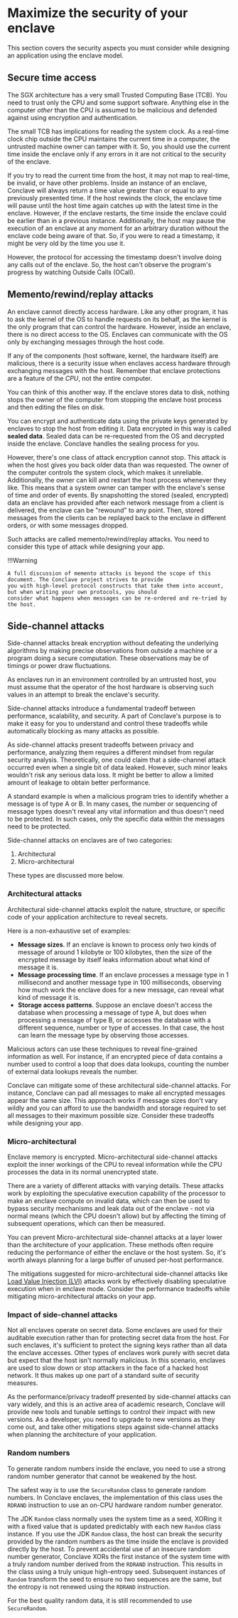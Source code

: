 # Maximize the security of your enclave

This section covers the security aspects you must consider while designing an application using the enclave model.

## Secure time access

The SGX architecture has a very small Trusted Computing Base (TCB). You need to trust only the CPU and some support
software. Anything else in the computer *other* than the CPU is assumed to be malicious and defended
against using encryption and authentication.

The small TCB has implications for reading the system clock. As a real-time clock chip outside the CPU maintains the
current time in a computer, the untrusted machine owner can tamper with it. So, you should use the current
time inside the enclave only if any errors in it are not critical to the security of the enclave.

If you try to read the current time from the host, it may not map to real-time, be invalid, or have other problems.
Inside an instance of an enclave, Conclave will always return a time value greater than or equal to any
previously presented time. If the host rewinds the clock, the enclave time will pause until the host time again
catches up with the latest time in the enclave. However, if the enclave restarts, the time inside the enclave
could be earlier than in a previous instance. Additionally, the host may pause the execution of
an enclave at any moment for an arbitrary duration without the enclave code being aware of that. So, if you were to
read a timestamp, it might be very old by the time you use it.

However, the protocol for accessing the timestamp doesn't involve doing any calls out of the enclave. So, the host can't
observe the program's progress by watching Outside Calls (OCall).

## Memento/rewind/replay attacks

An enclave cannot directly access hardware. Like any other program, it has to ask the kernel of the OS to handle
requests on its behalf, as the kernel is the only program that can control the hardware. However, inside an enclave,
there is no direct access to the OS. Enclaves can communicate with the OS only by exchanging messages through the
host code.

If any of the components (host software, kernel, the hardware itself) are malicious, there is a security
issue when enclaves access hardware through exchanging messages with the host. Remember that enclave protections are a
feature of the *CPU*, not the entire computer.

You can think of this another way. If the enclave stores data to disk, nothing stops the owner of the computer from
stopping the enclave host process and then editing the files on disk.

You can encrypt and authenticate data using the private keys generated by enclaves to stop the host from editing it.
Data encrypted in this way is called **sealed data**. Sealed data can be re-requested from the OS and
decrypted inside the enclave. Conclave handles the sealing process for you.

However, there's one class of attack encryption cannot stop. This attack is when the host gives you back older data than
was requested. The owner of the computer controls the system clock, which makes it unreliable. Additionally,
the owner can kill and restart the host process whenever they like. This means that a system owner can tamper with 
the enclave's sense of time and order of events. By snapshotting the stored (sealed, encrypted) data an enclave has 
provided after each network message from a client is delivered, the enclave can be "rewound" to any
point. Then, stored messages from the clients can be replayed back to the enclave in different orders, or with some
messages dropped.

Such attacks are called memento/rewind/replay attacks. You need to consider this type of attack while designing your
app.

!!!Warning

    A full discussion of memento attacks is beyond the scope of this document. The Conclave project strives to provide
    you with high-level protocol constructs that take them into account, but when writing your own protocols, you should
    consider what happens when messages can be re-ordered and re-tried by the host.

## Side-channel attacks

Side-channel attacks break encryption without defeating the underlying algorithms by making precise observations 
from outside a machine or a program doing a secure computation. These observations may be of timings or 
power draw fluctuations.

As enclaves run in an environment controlled by an untrusted host, you must assume that the operator of the host
hardware is observing such values in an attempt to break the enclave's security.

Side-channel attacks introduce a fundamental tradeoff between performance, scalability, and security. A part of
Conclave's purpose is to make it easy for you to understand and control these tradeoffs while automatically
blocking as many attacks as possible.

As side-channel attacks present tradeoffs between privacy and performance, analyzing them requires a different
mindset from regular security analysis. Theoretically, one could claim that a side-channel attack occurred even when a
single bit of data leaked. However, such minor leaks wouldn't risk any serious data loss. It might be better to allow
a limited amount of leakage to obtain better performance.

A standard example is when a malicious program tries to identify whether a message is of type A or B. In many 
cases, the number or sequencing of message types doesn't reveal any vital information and thus doesn't need to be
protected. In such cases, only the specific data within the messages need to be protected.

Side-channel attacks on enclaves are of two categories:

1. Architectural
2. Micro-architectural

These types are discussed more below.

### Architectural attacks

Architectural side-channel attacks exploit the nature, structure, or specific code of your application architecture to
reveal secrets.

Here is a non-exhaustive set of examples:

* **Message sizes**. If an enclave is known to process only two kinds of message of around 1 kilobyte or 100 
  kilobytes, then the size of the encrypted message by itself leaks information about what kind of message it is.
* **Message processing time**. If an enclave processes a message type in 1 millisecond and another message type in 
  100 milliseconds, observing how much work the enclave does for a new message, can reveal what kind of message it is.
* **Storage access patterns**. Suppose an enclave doesn't access the database when processing a message of type A, 
  but does when processing a message of type B, or accesses the database with a different sequence, number or type 
  of accesses. In that case, the host can learn the message type by observing those accesses.

Malicious actors can use these techniques to reveal fine-grained information as well. For instance, if an encrypted
piece of data contains a number used to control a loop that does data lookups, counting the number of external data
lookups reveals the number.

Conclave can mitigate some of these architectural side-channel attacks. For instance, Conclave can pad all messages 
to make all encrypted messages appear the same size. This approach works if message sizes don't vary wildly and you 
can afford to use the bandwidth and storage required to set all messages to their maximum possible size. Consider 
these tradeoffs while designing your app.

### Micro-architectural

Enclave memory is encrypted. Micro-architectural side-channel attacks exploit the inner workings of the CPU to
reveal information while the CPU processes the data in its normal unencrypted state.

There are a variety of different attacks with varying details. These attacks work by exploiting the speculative
execution capability of the processor to make an enclave compute on invalid data, which can then be used to bypass 
security mechanisms and leak data out of the enclave - not via normal means (which the CPU doesn't allow) but
by affecting the timing of subsequent operations, which can then be measured.

You can prevent Micro-architectural side-channel attacks at a layer lower than the architecture of your application. 
These methods often require reducing the performance of either the enclave or the host system. So, it's worth
always planning for a large buffer of unused per-host performance.

The mitigations suggested for micro-architectural side-channel attacks like
[Load Value Injection (LVI)](https://www.intel.com/content/www/us/en/developer/articles/technical/software-security-guidance/technical-documentation/load-value-injection.html)
attacks work by effectively disabling speculative execution when in enclave mode. Consider the performance
tradeoffs while mitigating micro-architectural attacks on your app.

### Impact of side-channel attacks

Not all enclaves operate on secret data. Some enclaves are used for their auditable execution rather than for
protecting secret data from the host. For such enclaves, it's sufficient to protect the signing keys rather than all
data the enclave accesses. Other types of enclaves work purely with secret data but expect that the host
isn't normally malicious. In this scenario, enclaves are used to slow down or stop attackers in the face of a hacked
host network. It thus makes up one part of a standard suite of security measures.

As the performance/privacy tradeoff presented by side-channel attacks can vary widely, and this is an active area
of academic research, Conclave will provide new tools and tunable settings to control their impact with new versions.
As a developer, you need to upgrade to new versions as they come out, and take other mitigations steps against 
side-channel attacks when planning the architecture of your application.

### Random numbers

To generate random numbers inside the enclave, you need to use a strong random number generator that cannot be
weakened by the host.

The safest way is to use the `SecureRandom` class to generate random numbers. In Conclave enclaves, the 
implementation of this class uses the `RDRAND` instruction to use an on-CPU hardware random number generator.

The JDK `Random` class normally uses the system time as a seed, XORing it with a fixed value
that is updated predictably with each new `Random` class instance. If you use the JDK `Random` class, the host can
break the security provided by the random numbers as the time inside the enclave is provided directly by the host.
To prevent accidental use of an insecure random number generator, Conclave XORs the first instance of the system time
with a truly random number derived from the `RDRAND` instruction. This results in the class using a truly unique
high-entropy seed. Subsequent instances of `Random` transform the seed to ensure no two sequences are the same, but
the entropy is not renewed using the `RDRAND` instruction.

For the best quality random data, it is still recommended to use `SecureRandom`.